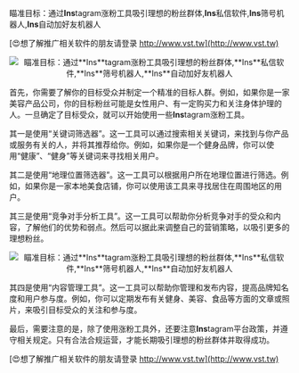 瞄准目标：通过**Ins**tagram涨粉工具吸引理想的粉丝群体,**Ins**私信软件,**Ins**筛号机器人,**Ins**自动加好友机器人

[😍想了解推广相关软件的朋友请登录 http://www.vst.tw](http://www.vst.tw)

 <center><img src="https://vst.tw/MP4/tuiguang/png/8.png" alt="瞄准目标：通过**Ins**tagram涨粉工具吸引理想的粉丝群体,**Ins**私信软件,**Ins**筛号机器人,**Ins**自动加好友机器人"></center>

首先，你需要了解你的目标受众并制定一个精准的目标人群。例如，如果你是一家美容产品公司，你的目标粉丝可能是女性用户、有一定购买力和关注身体护理的人。一旦确定了目标受众，就可以开始使用一些**Ins**tagram涨粉工具。

其一是使用“关键词筛选器”。这一工具可以通过搜索相关关键词，来找到与你产品或服务有关的人，并将其推荐给你。例如，如果你是一个健身品牌，你可以使用“健康”、“健身”等关键词来寻找相关用户。

其二是使用“地理位置筛选器”。这一工具可以根据用户所在地理位置进行筛选。例如，如果你是一家本地美食店铺，你可以使用该工具来寻找居住在周围地区的用户。

其三是使用“竞争对手分析工具”。这一工具可以帮助你分析竞争对手的受众和内容，了解他们的优势和弱点。然后可以据此来调整自己的营销策略，以吸引更多的理想粉丝。

 <center><img src="https://vst.tw/MP4/tuiguang/png/7.png" alt="瞄准目标：通过**Ins**tagram涨粉工具吸引理想的粉丝群体,**Ins**私信软件,**Ins**筛号机器人,**Ins**自动加好友机器人"></center>

其四是使用“内容管理工具”。这一工具可以帮助你管理和发布内容，提高品牌知名度和用户参与度。例如，你可以定期发布有关健身、美容、食品等方面的文章或照片，来吸引目标受众的关注和参与度。

最后，需要注意的是，除了使用涨粉工具外，还要注意**Ins**tagram平台政策，并遵守相关规定。只有合法合规运营，才能长期吸引理想的粉丝群体并取得成功。

[😍想了解推广相关软件的朋友请登录 http://www.vst.tw](http://www.vst.tw)



